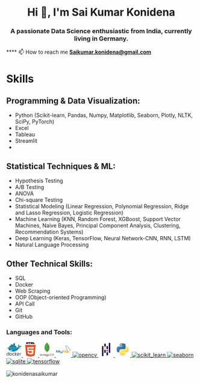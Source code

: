 <h1 align="center">Hi 👋, I'm Sai Kumar Konidena</h1>
<h3 align="center">A passionate Data Science enthusiastic from India, currently living in Germany.</h3>

**** 📫 How to reach me **Saikumar.konidena@gmail.com**
<h1 align="left">Skills</h1>
<h2>Programming & Data Visualization:</h2>
<ul>
  <li>Python (Scikit-learn, Pandas, Numpy, Matplotlib, Seaborn, Plotly, NLTK, SciPy, PyTorch)</li>
  <li>Excel</li>
  <li>Tableau</li>
  <li>Streamlit<li>
</ul>

<h2>Statistical Techniques & ML:</h2>
<ul>
  <li>Hypothesis Testing</li>
  <li>A/B Testing</li>
  <li>ANOVA</li>
  <li>Chi-square Testing</li>
  <li>Statistical Modeling (Linear Regression, Polynomial Regression, Ridge and Lasso Regression, Logistic Regression)</li>
  <li>Machine Learning (KNN, Random Forest, XGBoost, Support Vector Machines, Naive Bayes, Principal Component Analysis, Clustering, Recommendation Systems)</li>
  <li>Deep Learning (Keras, TensorFlow, Neural Network-CNN, RNN, LSTM)</li>
  <li>Natural Language Processing</li>
</ul>

<h2>Other Technical Skills:</h2>
<ul>
  <li>SQL</li>
  <li>Docker</li>
  <li>Web Scraping</li>
  <li>OOP (Object-oriented Programming)</li>
  <li>API Call</li>
  <li>Git</li>
  <li>GitHub</li>
</ul>

<p align="left">
</p>

<h3 align="left">Languages and Tools:</h3>
<p align="left"> <a href="https://www.docker.com/" target="_blank" rel="noreferrer"> <img src="https://raw.githubusercontent.com/devicons/devicon/master/icons/docker/docker-original-wordmark.svg" alt="docker" width="40" height="40"/> </a> <a href="https://www.w3.org/html/" target="_blank" rel="noreferrer"> <img src="https://raw.githubusercontent.com/devicons/devicon/master/icons/html5/html5-original-wordmark.svg" alt="html5" width="40" height="40"/> </a> <a href="https://www.mongodb.com/" target="_blank" rel="noreferrer"> <img src="https://raw.githubusercontent.com/devicons/devicon/master/icons/mongodb/mongodb-original-wordmark.svg" alt="mongodb" width="40" height="40"/> </a> <a href="https://www.mysql.com/" target="_blank" rel="noreferrer"> <img src="https://raw.githubusercontent.com/devicons/devicon/master/icons/mysql/mysql-original-wordmark.svg" alt="mysql" width="40" height="40"/> </a> <a href="https://opencv.org/" target="_blank" rel="noreferrer"> <img src="https://www.vectorlogo.zone/logos/opencv/opencv-icon.svg" alt="opencv" width="40" height="40"/> </a> <a href="https://pandas.pydata.org/" target="_blank" rel="noreferrer"> <img src="https://raw.githubusercontent.com/devicons/devicon/2ae2a900d2f041da66e950e4d48052658d850630/icons/pandas/pandas-original.svg" alt="pandas" width="40" height="40"/> </a> <a href="https://www.python.org" target="_blank" rel="noreferrer"> <img src="https://raw.githubusercontent.com/devicons/devicon/master/icons/python/python-original.svg" alt="python" width="40" height="40"/> </a> <a href="https://scikit-learn.org/" target="_blank" rel="noreferrer"> <img src="https://upload.wikimedia.org/wikipedia/commons/0/05/Scikit_learn_logo_small.svg" alt="scikit_learn" width="40" height="40"/> </a> <a href="https://seaborn.pydata.org/" target="_blank" rel="noreferrer"> <img src="https://seaborn.pydata.org/_images/logo-mark-lightbg.svg" alt="seaborn" width="40" height="40"/> </a> <a href="https://www.sqlite.org/" target="_blank" rel="noreferrer"> <img src="https://www.vectorlogo.zone/logos/sqlite/sqlite-icon.svg" alt="sqlite" width="40" height="40"/> </a> <a href="https://www.tensorflow.org" target="_blank" rel="noreferrer"> <img src="https://www.vectorlogo.zone/logos/tensorflow/tensorflow-icon.svg" alt="tensorflow" width="40" height="40"/> </a> </p>

<p><img align="center" src="https://github-readme-stats.vercel.app/api/top-langs?username=konidenasaikumar&show_icons=true&locale=en&layout=compact" alt="konidenasaikumar" /></p>

